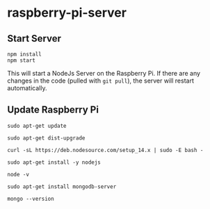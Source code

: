 # raspberry-pi-server

## Start Server

```console
npm install
npm start
```

This will start a NodeJs Server on the Raspberry Pi.
If there are any changes in the code (pulled with `git pull`), the server will restart automatically.

## Update Raspberry Pi

```console
sudo apt-get update
```

```console
sudo apt-get dist-upgrade
```

```console
curl -sL https://deb.nodesource.com/setup_14.x | sudo -E bash -
```

```console
sudo apt-get install -y nodejs
```

```console
node -v
```

```console
sudo apt-get install mongodb-server
```

```console
mongo --version
```
